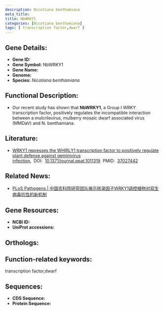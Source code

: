 ```yaml
---
description: Nicotiana benthamiana
meta_title:
title: NbWRKY1
categories: [Nicotiana benthamiana]
tags: [ transcription factor,dwarf ]
---
```


## Gene Details:
- **Gene ID:**	[]()
- **Gene Symbol:** NbWRKY1
- **Gene Name:** 
- **Genome:** []()
- **Species:** *Nicotiana benthamiana*

## Functional Description:
   - Our recent study has shown that **NbWRKY1**, a Group I WRKY transcription factor, positively regulates the incompatible interaction between a mulcrilevirus, mulberry mosaic dwarf associated virus (MMDaV) and N. benthamiana.

## Literature:
   - [WRKY1 represses the WHIRLY1 transcription factor to positively regulate plant defense against geminivirus infection.]( https://journals.plos.org/plospathogens/article?id=10.1371/journal.ppat.1011319)&nbsp;&nbsp;DOI:&nbsp;&nbsp;[10.1371/journal.ppat.1011319](https://journals.plos.org/plospathogens/article?id=10.1371/journal.ppat.1011319)&nbsp;&nbsp;PMID:&nbsp;&nbsp;[37027442](https://pubmed.ncbi.nlm.nih.gov/37027442/)

## Related News:
   - [PLoS Pathogens | 中国农科院研究团队揭示转录因子WRKY1调控植物对双生病毒抗性的新机制](https://mp.weixin.qq.com/s/rVC-6rdX1FROBZKmqxyYNQ)

## Gene Resources:
- **NCBI ID:** [](https://www.ncbi.nlm.nih.gov/gene/?term=)
- **UniProt accessions:** [](https://www.uniprot.org/uniprotkb//entry)

## Orthologs:


## Function-related keywords:
transcription factor,dwarf

## Sequences:
- **CDS Sequence:**
- **Protein Sequence:**
